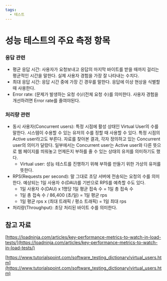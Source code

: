 ```yaml
---
tags:
  - 테스트
---
```

# 성능 테스트의 주요 측정 항목

### 응답 관련

- 평균 응답 시간: 사용자가 요청보내고 응답의 마지막 바이트를 받을 때까지 걸리는 평균적인 시간을 말한다. 실제 사용자 경험을 가장 잘 나타내는 수치다.
- 최대 응답 시간: 응답 시간 중에 가장 긴 경우를 말한다. 응답에 이상 현상을 식별할 때 사용한다.
- Error rate: (문제가 발생하는 요청 수)/(전체 요청 수)를 의미한다. 사용자 경험을 개선하려면 Error rate를 줄여야된다.

### 처리량 관련

- 동시 사용자(Concurrent users): 특정 시점에 활성 상태인 Virtual User의 수를 말한다. 시스템이 수용할 수 있는 유저의 수를 정할 때 사용할 수 있다. 특정 시점의 Active user라고도 부른다. 자료를 찾아본 결과, 각자 정의하고 있는 Concurrent  user의 의미가 달랐다. 일부에서는 Concurrent user는 Active user와 다른 뜻으로 웹 페이지를 띄워놓고 언제든지 부하를 줄 수 있는 상태의 유저를 의미하기도 했다.
    - Virtual user: 성능 테스트를 진행하기 위해 부하를 만들기 위한 가상의 유저를 뜻한다.
- RPS(Requests per second): 말 그대로 초당 서버에 전송되는 요청의 수를 의미한다. 예상되는 1일 사용자 수(DAU)를 기반으로 RPS를 예측할 수도 있다.
    - 1일 사용자 수(DAU) x 1명당 1일 평균 접속 수 = 1일 총 접속 수
    - 1일 총 접속 수 / 86,400 (초/일) = 1일 평균 rps
    - 1일 평균 rps x (최대 트래픽 / 평소 트래픽) = 1일 최대 rps
- 처리량(Throughput): 초당 처리된 바이트 수를 의미한다.

## 참고 자료

[https://loadninja.com/articles/key-performance-metrics-to-watch-in-load-tests/](https://loadninja.com/articles/key-performance-metrics-to-watch-in-load-tests/)

[https://www.tutorialspoint.com/software_testing_dictionary/virtual_users.htm](https://www.tutorialspoint.com/software_testing_dictionary/virtual_users.htm)